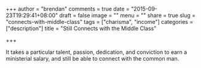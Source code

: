 +++
author = "brendan"
comments = true
date = "2015-09-23T19:29:41+08:00"
draft = false
image = ""
menu = ""
share = true
slug = "connects-with-middle-class"
tags = ["charisma", "income"]
categories = ["description"]
title = "Still Connects with the Middle Class"

+++

It takes a particular talent, passion, dedication, and conviction
to earn a ministerial salary,
and still be able to connect with the common man.

